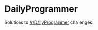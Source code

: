 DailyProgrammer
===============

Solutions to [/r/DailyProgrammer](http://reddit.com/r/DailyProgrammer) challenges.
